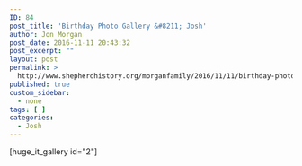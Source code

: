 ```yaml
---
ID: 84
post_title: 'Birthday Photo Gallery &#8211; Josh'
author: Jon Morgan
post_date: 2016-11-11 20:43:32
post_excerpt: ""
layout: post
permalink: >
  http://www.shepherdhistory.org/morganfamily/2016/11/11/birthday-photo-gallery-josh/
published: true
custom_sidebar:
  - none
tags: [ ]
categories:
  - Josh
---
```

[huge_it_gallery id="2"]